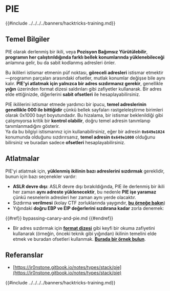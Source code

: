 # PIE

{{#include ../../../../banners/hacktricks-training.md}}

## Temel Bilgiler

PIE olarak derlenmiş bir ikili, veya **Pozisyon Bağımsız Yürütülebilir**, **programın her çalıştırıldığında farklı bellek konumlarında yüklenebileceği** anlamına gelir, bu da sabit kodlanmış adresleri önler.

Bu ikilileri istismar etmenin püf noktası, **göreceli adresleri** istismar etmektir—programın parçaları arasındaki ofsetler, mutlak konumlar değişse bile aynı kalır. **PIE'yi atlatmak için yalnızca bir adres sızdırmanız gerekir**, genellikle **yığın** üzerinden format dizesi saldırıları gibi zafiyetler kullanarak. Bir adres elde ettiğinizde, diğerlerini **sabit ofsetleri** ile hesaplayabilirsiniz.

PIE ikililerini istismar etmede yardımcı bir ipucu, **temel adreslerinin genellikle 000 ile bittiğidir** çünkü bellek sayfaları rastgeleleştirme birimleri olarak 0x1000 bayt boyutundadır. Bu hizalama, bir istismar beklenildiği gibi çalışmıyorsa kritik bir **kontrol olabilir**, doğru temel adresin tanımlanıp tanımlanmadığını gösterir.\
Ya da bu bilgiyi istismarınız için kullanabilirsiniz, eğer bir adresin **`0x649e1024`** konumunda olduğunu sızdırırsanız, **temel adresin `0x649e1000`** olduğunu bilirsiniz ve buradan sadece **ofsetleri** hesaplayabilirsiniz.

## Atlatmalar

PIE'yi atlatmak için, **yüklenmiş ikilinin bazı adreslerini sızdırmak** gereklidir, bunun için bazı seçenekler vardır:

- **ASLR devre dışı**: ASLR devre dışı bırakıldığında, PIE ile derlenmiş bir ikili her zaman **aynı adreste yüklenecektir**, bu nedenle **PIE işe yaramaz** çünkü nesnelerin adresleri her zaman aynı yerde olacaktır.
- Sızdırma **verilmesi** (kolay CTF zorluklarında yaygındır, [**bu örneğe bakın**](https://ir0nstone.gitbook.io/notes/types/stack/pie/pie-exploit))
- Yığındaki **doğru EBP ve EIP değerlerini sızdırana kadar** zorla denemek:

{{#ref}}
bypassing-canary-and-pie.md
{{#endref}}

- Bir adres sızdırmak için [**format dizesi**](../../format-strings/index.html) gibi keyfi bir okuma zafiyetini kullanarak (örneğin, önceki teknik gibi yığından) ikilinin temelini elde etmek ve buradan ofsetleri kullanmak. [**Burada bir örnek bulun**](https://ir0nstone.gitbook.io/notes/types/stack/pie/pie-bypass).

## Referanslar

- [https://ir0nstone.gitbook.io/notes/types/stack/pie](https://ir0nstone.gitbook.io/notes/types/stack/pie)

{{#include ../../../../banners/hacktricks-training.md}}
